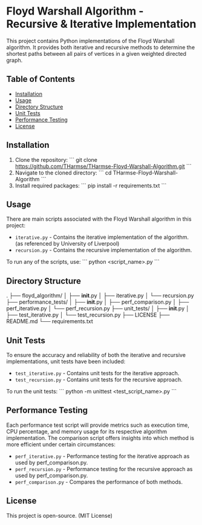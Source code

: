 # Floyd Warshall Algorithm - Recursive & Iterative Implementation

This project contains Python implementations of the Floyd Warshall algorithm. It provides both iterative and recursive methods to determine the shortest paths between all pairs of vertices in a given weighted directed graph.

## Table of Contents

- [Installation](#installation)
- [Usage](#usage)
- [Directory Structure](#directory-structure)
- [Unit Tests](#unit-tests)
- [Performance Testing](#performance-testing)
- [License](#license)

## Installation

1. Clone the repository:
\```
git clone https://github.com/THarmse/THarmse-Floyd-Warshall-Algorithm.git
\```
2. Navigate to the cloned directory:
\```
cd THarmse-Floyd-Warshall-Algorithm
\```
3. Install required packages:
\```
pip install -r requirements.txt
\```

## Usage

There are main scripts associated with the Floyd Warshall algorithm in this project:

- `iterative.py` - Contains the iterative implementation of the algorithm. (as referenced by University of Liverpool)
- `recursion.py` - Contains the recursive implementation of the algorithm.

To run any of the scripts, use:
\```
python <script_name>.py
\```

## Directory Structure
.
├── floyd_algorithm/
│   ├── __init__.py
│   ├── iterative.py
│   └── recursion.py
├── performance_tests/
│   ├── __init__.py
│   ├── perf_comparison.py
│   ├── perf_iterative.py
│   └── perf_recursion.py
├── unit_tests/
│   ├── __init__.py
│   ├── test_iterative.py
│   └── test_recursion.py
├── LICENSE
├── README.md
└── requirements.txt

## Unit Tests

To ensure the accuracy and reliability of both the iterative and recursive implementations, unit tests have been included:

- `test_iterative.py` - Contains unit tests for the iterative approach.
- `test_recursion.py` - Contains unit tests for the recursive approach.

To run the unit tests:
\```
python -m unittest <test_script_name>.py
\```

## Performance Testing

Each performance test script will provide metrics such as execution time, CPU percentage, and memory usage for its respective algorithm implementation. The comparison script offers insights into which method is more efficient under certain circumstances:

- `perf_iterative.py` - Performance testing for the iterative approach as used by perf_comparison.py.
- `perf_recursion.py` - Performance testing for the recursive approach as used by perf_comparison.py.
- `perf_comparison.py` - Compares the performance of both methods.

## License

This project is open-source. (MIT License) 
